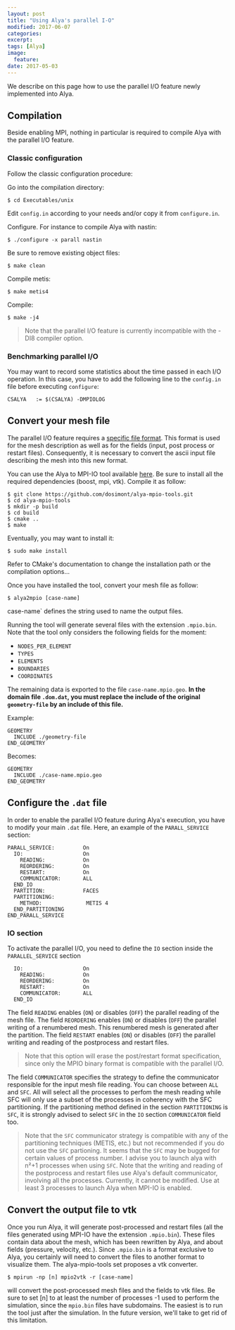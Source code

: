 ```yaml
---
layout: post
title: "Using Alya's parallel I-O"
modified: 2017-06-07
categories: 
excerpt:
tags: [Alya]
image:
  feature:
date: 2017-05-03
---
```


We describe on this page how to use the parallel I/O feature newly implemented into Alya.

## Compilation

Beside enabling MPI, nothing in particular is required to compile Alya with the parallel I/O feature.

### Classic configuration

Follow the classic configuration procedure:

Go into the compilation directory:

    $ cd Executables/unix

Edit `config.in` according to your needs and/or copy it from `configure.in`.

Configure. For instance to compile Alya with nastin:

    $ ./configure -x parall nastin

Be sure to remove existing object files:

    $ make clean

Compile metis:

    $ make metis4

Compile:

    $ make -j4
  
> Note that the parallel I/O feature is currently incompatible with the -DI8 compiler option.

### Benchmarking parallel I/O

You may want to record some statistics about the time passed in each I/O operation.
In this case, you have to add the following line to the `config.in` file before executing `configure`:

    CSALYA   := $(CSALYA) -DMPIOLOG

## Convert your mesh file

The parallel I/O feature requires a [specific file format](/binary-format).
This format is used for the mesh description as well as for the fields (input, post process or restart files).
Consequently, it is necessary to convert the ascii input file describing the mesh into this new format.

You can use the Alya to MPI-IO tool available [here](https://github.com/dosimont/alya-mpio-tools).
Be sure to install all the required dependencies (boost, mpi, vtk).
Compile it as follow:

    $ git clone https://github.com/dosimont/alya-mpio-tools.git
    $ cd alya-mpio-tools
    $ mkdir -p build
    $ cd build
    $ cmake ..
    $ make

Eventually, you may want to install it:

    $ sudo make install

Refer to CMake's documentation to change the installation path or the compilation options...

Once you have installed the tool, convert your mesh file as follow:

    $ alya2mpio [case-name]

case-name` defines the string used to name the output files.

Running the tool will generate several files with the extension `.mpio.bin`.
Note that the tool only considers the following fields for the moment:

  - `NODES_PER_ELEMENT`
  - `TYPES`
  - `ELEMENTS`
  - `BOUNDARIES`
  - `COORDINATES`

The remaining data is exported to the file `case-name.mpio.geo`. **In the domain file `.dom.dat`, you must replace the include of the original `geometry-file` by an include of this file.**

Example:

    GEOMETRY
      INCLUDE ./geometry-file
    END_GEOMETRY

Becomes:

    GEOMETRY
      INCLUDE ./case-name.mpio.geo
    END_GEOMETRY
    
## Configure the `.dat` file

In order to enable the parallel I/O feature during Alya's execution, you have to modify your main `.dat` file.
Here, an example of the `PARALL_SERVICE` section:

    PARALL_SERVICE:         On
      IO:                   On
        READING:            On
        REORDERING:         On
        RESTART:            On
        COMMUNICATOR:       ALL
      END_IO
      PARTITION:            FACES
      PARTITIONING:
        METHOD:              METIS 4
      END_PARTITIONING
    END_PARALL_SERVICE

### IO section

To activate the parallel I/O, you need to define the `IO` section inside the `PARALLEL_SERVICE` section

      IO:                   On
        READING:            On
        REORDERING:         On
        RESTART:            On
        COMMUNICATOR:       ALL
      END_IO

The field `READING` enables (`ON`) or disables (`OFF`) the parallel reading of the mesh file.
The field `REORDERING` enables (`ON`) or disables (`OFF`) the parallel writing of a renumbered mesh.
This renumbered mesh is generated after the partition.
The field `RESTART` enables (`ON`) or disables (`OFF`) the parallel writing and reading of the postprocess and restart files.

> Note that this option will erase the post/restart format specification, since only the MPIO binary format is compatible with the parallel I/O.

The field `COMMUNICATOR` specifies the strategy to define the communicator responsible for the input mesh file reading.
You can choose between `ALL` and `SFC`. All will select all the processes to perfom the mesh reading while SFC will only use a subset of the processes in coherency with the SFC partitioning.
If the partitioning method defined in the section `PARTITIONING` is `SFC`, it is strongly advised to select `SFC` in the `IO` section `COMMUNICATOR` field too.

> Note that the `SFC` communicator strategy is compatible with any of the partitioning techniques (METIS, etc.) but not recommended if you do not use the `SFC` partioning.
> It seems that the `SFC` may be bugged for certain values of process number. I advise you to launch alya with n²+1 processes when using `SFC`.
> Note that the writing and reading of the postprocess and restart files use Alya's default communicator, involving all the processes. Currently, it cannot be modified.
> Use at least 3 processes to launch Alya when MPI-IO is enabled.

## Convert the output file to vtk

Once you run Alya, it will generate post-processed and restart files (all the files generated using MPI-IO have the extension `.mpio.bin`).
These files contain data about the mesh, which has been rewritten by Alya, and about fields (pressure, velocity, etc.).
Since `.mpio.bin` is a format exclusive to Alya, you certainly will need to convert the files to another format to visualize them.
The alya-mpio-tools set proposes a vtk converter.

    $ mpirun -np [n] mpio2vtk -r [case-name]

will convert the post-processed mesh files and the fields to vtk files. Be sure to set [n] to at least the number of processes -1 used to perform the simulation, since the `mpio.bin` files have subdomains.
The easiest is to run the tool just after the simulation. In the future version, we'll take to get rid of this limitation.

